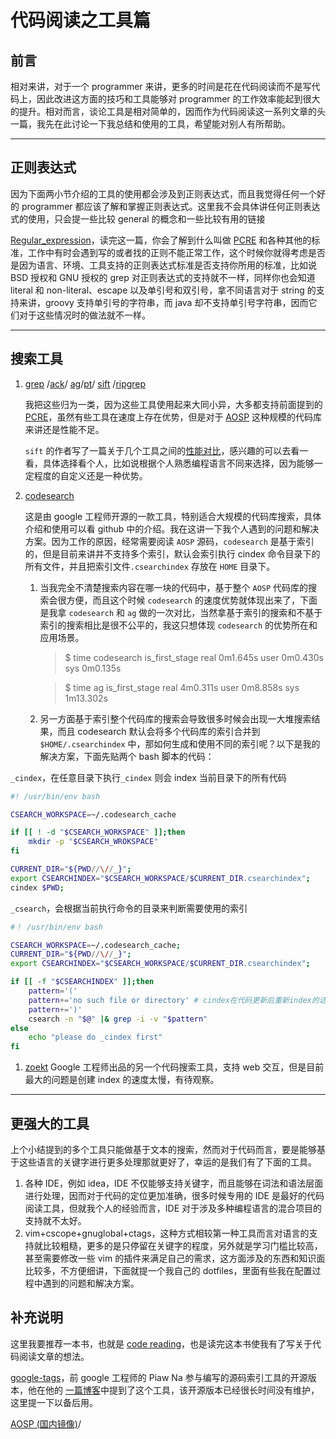 # 代码阅读之工具篇

## 前言

相对来讲，对于一个 programmer 来讲，更多的时间是花在代码阅读而不是写代码上，因此改进这方面的技巧和工具能够对 programmer 的工作效率能起到很大的提升。相对而言，谈论工具是相对简单的，因而作为代码阅读这一系列文章的头一篇，我先在此讨论一下我总结和使用的工具，希望能对别人有所帮助。

------

## 正则表达式

因为下面两小节介绍的工具的使用都会涉及到正则表达式，而且我觉得任何一个好的 programmer 都应该了解和掌握正则表达式。这里我不会具体讲任何正则表达式的使用，只会提一些比较 general 的概念和一些比较有用的链接

[Regular_expression](https://en.wikipedia.org/wiki/Regular_expression)，读完这一篇，你会了解到什么叫做 [PCRE](https://en.wikipedia.org/wiki/Perl_Compatible_Regular_Expressions) 和各种其他的标准，工作中有时会遇到写的或者找的正则不能正常工作，这个时候你就得考虑是否是因为语言、环境、工具支持的正则表达式标准是否支持你所用的标准，比如说 BSD 授权和 GNU 授权的 grep 对正则表达式的支持就不一样，同样你也会知道 literal 和 non-literal、escape 以及单引号和双引号，拿不同语言对于 string 的支持来讲，groovy 支持单引号的字符串，而 java 却不支持单引号字符串，因而它们对于这些情况时的做法就不一样。

------

## 搜索工具

1. [grep](https://www.gnu.org/software/grep/) /[ack](https://github.com/petdance/ack)/ [ag](https://github.com/ggreer/the_silver_searcher)/[pt](https://github.com/monochromegane/the_platinum_searcher)/ [sift](https://github.com/svent/sift) /[ripgrep](https://github.com/BurntSushi/ripgrep)

   我把这些归为一类，因为这些工具使用起来大同小异，大多都支持前面提到的 [PCRE](https://en.wikipedia.org/wiki/Perl_Compatible_Regular_Expressions)，虽然有些工具在速度上存在优势，但是对于 [AOSP](https://source.android.com/) 这种规模的代码库来讲还是性能不足。

   `sift` 的作者写了一篇关于几个工具之间的[性能对比](https://sift-tool.org/performance)，感兴趣的可以去看一看，具体选择看个人，比如说根据个人熟悉编程语言不同来选择，因为能够一定程度的自定义还是一种优势。

2. [codesearch](https://github.com/google/codesearch)

   这是由 google 工程师开源的一款工具，特别适合大规模的代码库搜索，具体介绍和使用可以看 github 中的介绍。我在这讲一下我个人遇到的问题和解决方案。因为工作的原因，经常需要阅读 `AOSP` 源码，`codesearch` 是基于索引的，但是目前来讲并不支持多个索引，默认会索引执行 cindex 命令目录下的所有文件，并且把索引文件`.csearchindex` 存放在 `HOME` 目录下。

   1. 当我完全不清楚搜索内容在哪一块的代码中，基于整个 `AOSP` 代码库的搜索会很方便，而且这个时候 `codesearch` 的速度优势就体现出来了，下面是我拿 `codesearch` 和 `ag` 做的一次对比，当然拿基于索引的搜索和不基于索引的搜索相比是很不公平的，我这只想体现 `codesearch` 的优势所在和应用场景。

      > $ time codesearch is_first_stage
      >  real  0m1.645s
      >  user  0m0.430s
      >  sys   0m0.135s

      > $ time ag is_first_stage
      >  real  4m0.311s
      >  user  0m8.858s
      >  sys   1m13.302s

   2. 另一方面基于索引整个代码库的搜索会导致很多时候会出现一大堆搜索结果，而且 codesearch 默认会将多个代码库的索引合并到 `$HOME/.csearchindex` 中，那如何生成和使用不同的索引呢？以下是我的解决方案，下面先贴两个 bash 脚本的代码：

`_cindex`，在任意目录下执行`_cindex` 则会 index 当前目录下的所有代码



```bash
#! /usr/bin/env bash

CSEARCH_WORKSPACE=~/.codesearch_cache

if [[ ! -d "$CSEARCH_WORKSPACE" ]];then
    mkdir -p "$CSEARCH_WROKSPACE"
fi

CURRENT_DIR="${PWD//\//_}";
export CSEARCHINDEX="$CSEARCH_WORKSPACE/$CURRENT_DIR.csearchindex";
cindex $PWD;
```

`_csearch`，会根据当前执行命令的目录来判断需要使用的索引



```bash
#！ /usr/bin/env bash

CSEARCH_WORKSPACE=~/.codesearch_cache;
CURRENT_DIR="${PWD//\//_}";
export CSEARCHINDEX="$CSEARCH_WORKSPACE/$CURRENT_DIR.csearchindex";

if [[ -f "$CSEARCHINDEX" ]];then
    pattern='('
    pattern+='no such file or directory' # cindex在代码更新后重新index的话，增量更新索引但是不会删除失效的记录，所以这里通过grep -v来过滤一下结果
    pattern+=')'
    csearch -n "$@" |& grep -i -v "$pattern"
else
    echo "please do _cindex first"
fi
```

1. [zoekt](https://github.com/google/zoekt) Google 工程师出品的另一个代码搜索工具，支持 web 交互，但是目前最大的问题是创建 index 的速度太慢，有待观察。

------

## 更强大的工具

上个小结提到的多个工具只能做基于文本的搜索，然而对于代码而言，要是能够基于这些语言的关键字进行更多处理那就更好了，幸运的是我们有了下面的工具。

1. 各种 IDE，例如 idea，IDE 不仅能够支持关键字，而且能够在词法和语法层面进行处理，因而对于代码的定位更加准确，很多时候专用的 IDE 是最好的代码阅读工具，但就我个人的经验而言，IDE 对于涉及多种编程语言的混合项目的支持就不太好。
2. vim+cscope+gnuglobal+ctags，这种方式相较第一种工具而言对语言的支持就比较粗糙，更多的是只停留在关键字的程度，另外就是学习门槛比较高，甚至需要修改一些 vim 的插件来满足自己的需求，这方面涉及的东西和知识面比较多，不方便细讲，下面就提一个我自己的 dotfiles，里面有些我在配置过程中遇到的问题和解决方案。

## 补充说明

这里我要推荐一本书，也就是 [code reading](https://www.spinellis.gr/codereading/)，也是读完这本书使我有了写关于代码阅读文章的想法。

[google-tags](https://github.com/piaw/google-gtags)，前 google 工程师的 Piaw Na 参与编写的源码索引工具的开源版本，他在他的 [一篇博客](http://piaw.blogspot.com/2015/09/indexing-googles-source-code.html)中提到了这个工具，该开源版本已经很长时间没有维护，这里提一下以备后用。

[AOSP (国内镜像)](https://mirrors.tuna.tsinghua.edu.cn/)/



[代码阅读之工具篇]:https://www.jianshu.com/p/34fa8a1b2008

